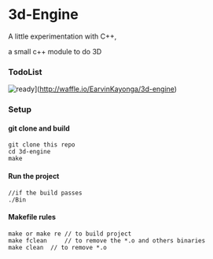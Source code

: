 # 3d-Engine

A little experimentation with C++,

a small c++ module to do 3D

### TodoList

![ready](https://badge.waffle.io/EarvinKayonga/3d-engine.svg?label=ready&title=Ready)](http://waffle.io/EarvinKayonga/3d-engine)

### Setup

#### git clone and build

```
git clone this repo
cd 3d-engine
make
```

#### Run the project

```
//if the build passes
./Bin
```

#### Makefile rules

```
make or make re // to build project
make fclean  	// to remove the *.o and others binaries
make clean	// to remove *.o
```
